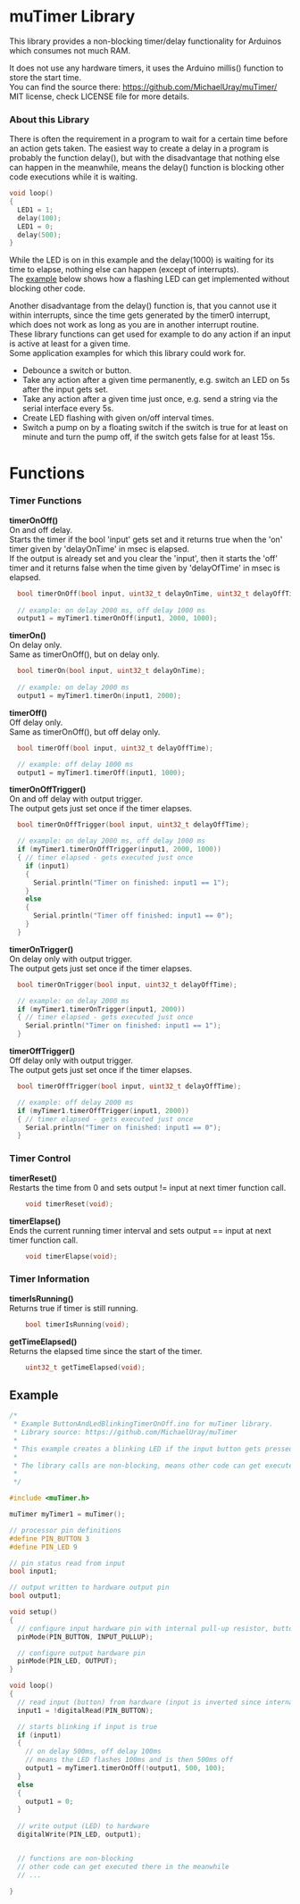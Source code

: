 # muTimer Library #

This library provides a non-blocking timer/delay functionality for Arduinos which consumes not much RAM.

It does not use any hardware timers, it uses the Arduino millis() function to store the start time.\
You can find the source there: https://github.com/MichaelUray/muTimer/ \
MIT license, check LICENSE file for more details.

### About this Library ###

There is often the requirement in a program to wait for a certain time before an action gets taken.
The easiest way to create a delay in a program is probably the function delay(), but with the disadvantage that nothing else can happen in the meanwhile, means the delay() function is blocking other code executions while it is waiting.
```cpp
void loop()
{
  LED1 = 1;
  delay(100);
  LED1 = 0;
  delay(500);
}
```
While the LED is on in this example and the delay(1000) is waiting for its time to elapse, nothing else can happen (except of interrupts).\
The [example](#Example) below shows how a flashing LED can get implemented without blocking other code.

Another disadvantage from the delay() function is, that you cannot use it within interrupts, since the time gets generated by the timer0 interrupt, which does not work as long as you are in another interrupt routine.\
These library functions can get used for example to do any action if an input is active at least for a given time.\
Some application examples for which this library could work for.
- Debounce a switch or button.
- Take any action after a given time permanently, e.g. switch an LED on 5s after the input gets set.
- Take any action after a given time just once, e.g. send a string via the serial interface every 5s.
- Create LED flashing with given on/off interval times.
- Switch a pump on by a floating switch if the switch is true for at least on minute and turn the pump off, if the switch gets false for at least 15s.


# Functions

### Timer Functions ###

**timerOnOff()**\
On and off delay.\
Starts the timer if the bool 'input' gets set and it returns true when the 'on' timer given by 'delayOnTime' in msec is elapsed.\
If the output is already set and you clear the 'input', then it starts the 'off' timer and it returns false when the time given by 'delayOfTime' in msec is elapsed.
```cpp
  bool timerOnOff(bool input, uint32_t delayOnTime, uint32_t delayOffTime);
  
  // example: on delay 2000 ms, off delay 1000 ms
  output1 = myTimer1.timerOnOff(input1, 2000, 1000);
```

**timerOn()**\
On delay only.\
Same as timerOnOff(), but on delay only.
```cpp
  bool timerOn(bool input, uint32_t delayOnTime);
  
  // example: on delay 2000 ms
  output1 = myTimer1.timerOn(input1, 2000);
```

**timerOff()**\
Off delay only.\
Same as timerOnOff(), but off delay only.
```cpp
  bool timerOff(bool input, uint32_t delayOffTime);

  // example: off delay 1000 ms
  output1 = myTimer1.timerOff(input1, 1000);
```

**timerOnOffTrigger()**\
On and off delay with output trigger.\
The output gets just set once if the timer elapses.
```cpp
  bool timerOnOffTrigger(bool input, uint32_t delayOffTime);

  // example: on delay 2000 ms, off delay 1000 ms
  if (myTimer1.timerOnOffTrigger(input1, 2000, 1000))
  { // timer elapsed - gets executed just once
    if (input1)
    {
      Serial.println("Timer on finished: input1 == 1");
    }
    else
    {
      Serial.println("Timer off finished: input1 == 0");
    }
  }
```

**timerOnTrigger()**\
On delay only with output trigger.\
The output gets just set once if the timer elapses.
```cpp
  bool timerOnTrigger(bool input, uint32_t delayOffTime);

  // example: on delay 2000 ms
  if (myTimer1.timerOnTrigger(input1, 2000))
  { // timer elapsed - gets executed just once
    Serial.println("Timer on finished: input1 == 1");
  }
```

**timerOffTrigger()**\
Off delay only with output trigger.\
The output gets just set once if the timer elapses.
```cpp
  bool timerOffTrigger(bool input, uint32_t delayOffTime);

  // example: off delay 2000 ms
  if (myTimer1.timerOffTrigger(input1, 2000))
  { // timer elapsed - gets executed just once
    Serial.println("Timer on finished: input1 == 0");
  }
```

### Timer Control ###
**timerReset()**\
Restarts the time from 0 and sets output != input at next timer function call.
```cpp
    void timerReset(void);
```

**timerElapse()**\
Ends the current running timer interval and sets output == input at next timer function call.
```cpp
    void timerElapse(void);
```

### Timer Information ###

**timerIsRunning()**\
Returns true if timer is still running.
```cpp
    bool timerIsRunning(void);
```
**getTimeElapsed()**\
Returns the elapsed time since the start of the timer.
```cpp
    uint32_t getTimeElapsed(void);
```

## Example ##

```cpp
/*
 * Example ButtonAndLedBlinkingTimerOnOff.ino for muTimer library.
 * Library source: https://github.com/MichaelUray/muTimer
 * 
 * This example creates a blinking LED if the input button gets pressed.
 * 
 * The library calls are non-blocking, means other code can get executed while the time duration is running.
 * 
 */

#include <muTimer.h>

muTimer myTimer1 = muTimer();

// processor pin definitions
#define PIN_BUTTON 3
#define PIN_LED 9

// pin status read from input
bool input1;

// output written to hardware output pin
bool output1;

void setup()
{
  // configure input hardware pin with internal pull-up resistor, button has to switch against GND
  pinMode(PIN_BUTTON, INPUT_PULLUP);

  // configure output hardware pin
  pinMode(PIN_LED, OUTPUT);
}

void loop()
{
  // read input (button) from hardware (input is inverted since internal pull-up resistor gets used)
  input1 = !digitalRead(PIN_BUTTON);

  // starts blinking if input is true
  if (input1)
  {
    // on delay 500ms, off delay 100ms
    // means the LED flashes 100ms and is then 500ms off
    output1 = myTimer1.timerOnOff(!output1, 500, 100);
  }
  else
  {
    output1 = 0;
  }
  
  // write output (LED) to hardware
  digitalWrite(PIN_LED, output1);


  // functions are non-blocking
  // other code can get executed there in the meanwhile
  // ...
  
}
```

